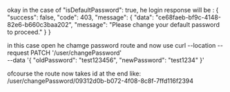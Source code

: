 okay in the case of "isDefaultPassword": true,
he login response will be : {
"success": false,
"code": 403,
"message": {
"data": "ce68faeb-bf9c-4148-82e6-b660c3baa202",
"message": "Please change your default password to proceed."
}
}

in this case open he chamge password route and now use
curl --location --request PATCH '/user/changePassword' \
--data '{
"oldPassword": "test123456",
"newPassword": "test1234"
}'

ofcourse the route now takes id at the end like: /user/changePassword/09312d0b-b072-4f08-8c8f-7ffd116f2394

